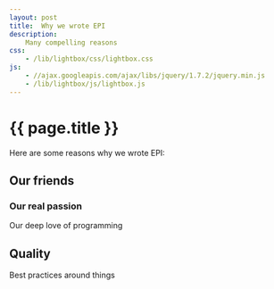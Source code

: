 ```yaml
---
layout: post
title:  Why we wrote EPI
description:
    Many compelling reasons
css:
    - /lib/lightbox/css/lightbox.css
js:
    - //ajax.googleapis.com/ajax/libs/jquery/1.7.2/jquery.min.js
    - /lib/lightbox/js/lightbox.js
---
```


{{ page.title }}
================

Here are some reasons why we wrote EPI:

## Our friends

### Our real passion

Our deep love of programming

## Quality

Best practices around things
